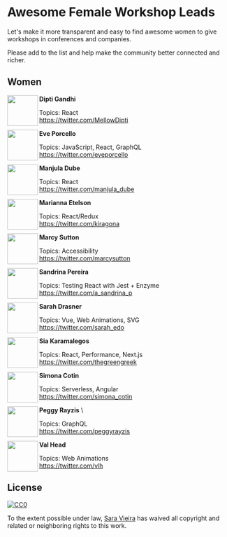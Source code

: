 # Awesome Female Workshop Leads

Let's make it more transparent and easy to find awesome women to give workshops in conferences and companies.

Please add to the list and help make the community better connected and richer.

## Women

<section>
<img src="https://twitter.com/MellowDipti/profile_image?size=original" height="70px" width="70px" align="left" alt="" />

**Dipti Gandhi**

Topics: React\
https://twitter.com/MellowDipti

<img src="https://twitter.com/eveporcello/profile_image?size=original" height="70px" width="70px" align="left" alt="" />

**Eve Porcello**

Topics: JavaScript, React, GraphQL\
https://twitter.com/eveporcello

<img src="https://twitter.com/manjula_dube/profile_image?size=original" height="70px" width="70px" align="left" alt="" />

**Manjula Dube**

Topics: React\
https://twitter.com/manjula_dube

<img src="https://twitter.com/kiragona/profile_image?size=original" height="70px" width="70px" align="left" alt="" />

**Marianna Etelson**

Topics: React/Redux\
https://twitter.com/kiragona

<img src="https://twitter.com/marcysutton/profile_image?size=original" height="70px" width="70px" align="left" alt="" />

**Marcy Sutton**

Topics: Accessibility\
https://twitter.com/marcysutton

<img src="https://twitter.com/a_sandrina_p/profile_image?size=original" height="70px" width="70px" align="left" alt="" />

**Sandrina Pereira**

Topics: Testing React with Jest + Enzyme\
https://twitter.com/a_sandrina_p

<img src="https://twitter.com/sarah_edo/profile_image?size=original" height="70px" width="70px" align="left" alt="" />

**Sarah Drasner**

Topics: Vue, Web Animations, SVG\
https://twitter.com/sarah_edo

<img src="https://twitter.com/thegreengreek/profile_image?size=original" height="70px" width="70px" align="left" alt="" />

**Sia Karamalegos**

Topics: React, Performance, Next.js\
https://twitter.com/thegreengreek

<img src="https://twitter.com/simona_cotin/profile_image?size=original" height="70px" width="70px" align="left" alt="" />

**Simona Cotin**

Topics: Serverless, Angular\
https://twitter.com/simona_cotin

<img src="https://twitter.com/peggyrayzis/profile\_image?size=original" height="70px" width="70px" align="left" alt="" />

**Peggy Rayzis** \

Topics: GraphQL\
https://twitter.com/peggyrayzis

<img src="https://twitter.com/vlh/profile_image?size=original" height="70px" width="70px" align="left" alt="" />

**Val Head**

Topics: Web Animations\
https://twitter.com/vlh

# License

[![CC0](http://mirrors.creativecommons.org/presskit/buttons/88x31/svg/cc-zero.svg)](https://creativecommons.org/publicdomain/zero/1.0/)

To the extent possible under law, [Sara Vieira](https://github.com/saravieira) has waived all copyright and related or neighboring rights to this work.

